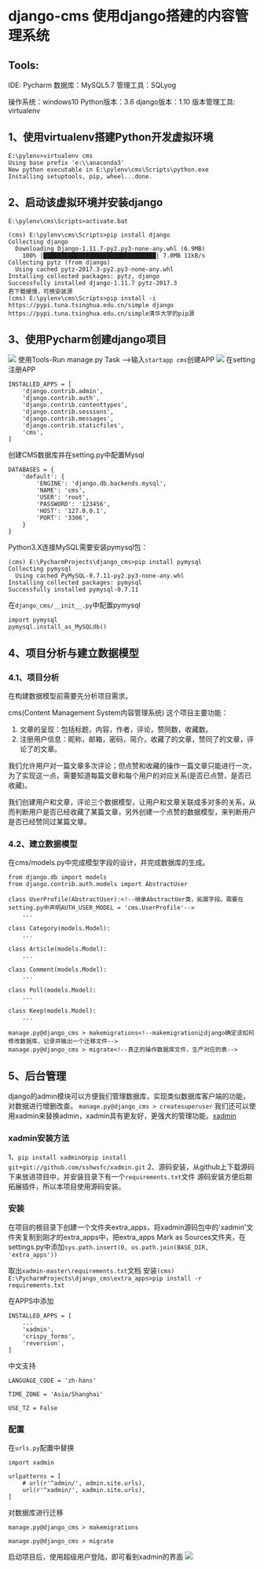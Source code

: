 # django-cms 使用django搭建的内容管理系统
## Tools:
IDE: Pycharm
数据库：MySQL5.7 管理工具：SQLyog

操作系统：windows10
Python版本：3.6
django版本：1.10
版本管理工具: virtualenv

## 1、使用virtualenv搭建Python开发虚拟环境
```
E:\pylenv>virtualenv cms
Using base prefix 'e:\\anaconda3'
New python executable in E:\pylenv\cms\Scripts\python.exe
Installing setuptools, pip, wheel...done.
```
## 2、启动该虚拟环境并安装django
```
E:\pylenv\cms\Scripts>activate.bat

(cms) E:\pylenv\cms\Scripts>pip install django
Collecting django
  Downloading Django-1.11.7-py2.py3-none-any.whl (6.9MB)
    100% |████████████████████████████████| 7.0MB 11kB/s
Collecting pytz (from django)
  Using cached pytz-2017.3-py2.py3-none-any.whl
Installing collected packages: pytz, django
Successfully installed django-1.11.7 pytz-2017.3
若下载缓慢，可换安装源
(cms) E:\pylenv\cms\Scripts>pip install -i https://pypi.tuna.tsinghua.edu.cn/simple django
https://pypi.tuna.tsinghua.edu.cn/simple清华大学的pip源
```
## 3、使用Pycharm创建django项目
![](gitpic/01.png)
使用Tools-Run manage.py Task ——>输入`startapp cms`创建APP
![](gitpic/02.png)
在setting注册APP
```
INSTALLED_APPS = [
    'django.contrib.admin',
    'django.contrib.auth',
    'django.contrib.contenttypes',
    'django.contrib.sessions',
    'django.contrib.messages',
    'django.contrib.staticfiles',
    'cms',
]
```
创建CMS数据库并在setting.py中配置Mysql
```
DATABASES = {
    'default': {
        'ENGINE': 'django.db.backends.mysql',
        'NAME': 'cms',
        'USER': 'root',
        'PASSWORD': '123456',
        'HOST': '127.0.0.1',
        'PORT': '3306',
    }
}
```
Python3.X连接MySQL需要安装pymysql包：
```
(cms) E:\PycharmProjects\django_cms>pip install pymysql
Collecting pymysql
  Using cached PyMySQL-0.7.11-py2.py3-none-any.whl
Installing collected packages: pymysql
Successfully installed pymysql-0.7.11
```
在`django_cms/__init__.py`中配置pymysql
```
import pymysql
pymysql.install_as_MySQLdb()
```
## 4、项目分析与建立数据模型
### 4.1、项目分析
在构建数据模型前需要先分析项目需求。  

cms(Content Management System内容管理系统) 这个项目主要功能：
1. 文章的呈现：包括标题，内容，作者，评论，赞同数，收藏数。
1. 注册用户信息：昵称，邮箱，密码，简介，收藏了的文章，赞同了的文章，评论了的文章。  

我们允许用户对一篇文章多次评论；但点赞和收藏的操作一篇文章只能进行一次，为了实现这一点，需要知道每篇文章和每个用户的对应关系(是否已点赞，是否已收藏)。  

我们创建用户和文章，评论三个数据模型，让用户和文章关联成多对多的关系，从而判断用户是否已经收藏了某篇文章，另外创建一个点赞的数据模型，来判断用户是否已经赞同过某篇文章。
### 4.2、建立数据模型
在cms/models.py中完成模型字段的设计，并完成数据库的生成。
```
from django.db import models
from django.contrib.auth.models import AbstractUser

class UserProfile(AbstractUser):<!--继承AbstractUer类，拓展字段。需要在setting.py中声明AUTH_USER_MODEL = 'cms.UserProfile'-->
    ...
    
class Category(models.Model):
    ...

class Article(models.Model):
	...

class Comment(models.Model):
    ...

class Poll(models.Model):
    ...

class Keep(models.Model):
    ...
```
```
manage.py@django_cms > makemigrations<!--makemigration让django确定该如何修改数据库，记录并输出一个迁移文件-->
manage.py@django_cms > migrate<!--真正的操作数据库文件，生产对应的表-->
```
## 5、后台管理
django的admin模块可以方便我们管理数据库，实现类似数据库客户端的功能，对数据进行增删改查。
`manage.py@django_cms > createsuperuser`<!--创建超级用户-->
我们还可以使用xadmin来替换admin，xadmin具有更友好，更强大的管理功能。[xadmin](https://github.com/sshwsfc/xadmin)
### xadmin安装方法
1、`pip install xadmin`or`pip install git+git://github.com/sshwsfc/xadmin.git`
2、源码安装，从github上下载源码下来放进项目中，并安装目录下有一个`requirements.txt`文件
源码安装方便后期拓展插件，所以本项目使用源码安装。
### 安装
在项目的根目录下创建一个文件夹extra_apps，将xadmin源码包中的'xadmin'文件夹复制到刚才的extra_apps中，把extra_apps Mark as Sources文件夹，在settings.py中添加`sys.path.insert(0, os.path.join(BASE_DIR, 'extra_apps'))`  

取出`xadmin-master\requirements.txt`文档
安装`(cms) E:\PycharmProjects\django_cms\extra_apps>pip install -r requirements.txt`  

在APPS中添加
```
INSTALLED_APPS = [
    ...
    'xadmin',
    'crispy_forms',
    'reversion',
]
```
中文支持
```
LANGUAGE_CODE = 'zh-hans'

TIME_ZONE = 'Asia/Shanghai'

USE_TZ = False
```
### 配置
在`urls.py`配置中替换
```
import xadmin

urlpatterns = [
    # url(r'^admin/', admin.site.urls),
    url(r'^xadmin/', xadmin.site.urls),
]
```
对数据库进行迁移  

`manage.py@django_cms > makemigrations`  

`manage.py@django_cms > migrate`  

启动项目后，使用超级用户登陆，即可看到xadmin的界面
![](gitpic/03.png)